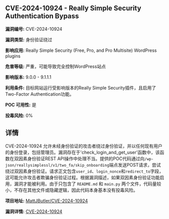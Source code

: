 ## CVE-2024-10924 - Really Simple Security Authentication Bypass

**漏洞编号:** CVE-2024-10924

**漏洞类型:** 身份验证绕过

**影响应用:** Really Simple Security (Free, Pro, and Pro Multisite) WordPress plugins

**危害等级:** 严重，可能导致完全控制WordPress站点

**影响版本:** 9.0.0 - 9.1.1.1

**利用条件:** 目标网站运行受影响版本的Really Simple Security插件，且启用了Two-Factor Authentication功能。

**POC 可用性:** 是

**投毒风险:** 0%

## 详情

CVE-2024-10924 允许未经身份验证的攻击者绕过身份验证，并以任何现有用户的身份登录，包括管理员。漏洞存在于'check_login_and_get_user'函数中，该函数在双因素身份验证REST API操作中处理不当。提供的POC代码通过向`/wp-json/reallysimplessl/v1/two_fa/skip_onboarding`端点发送POST请求，尝试绕过双因素身份验证。请求正文包含`user_id`、`login_nonce`和`redirect_to`字段，这可能允许攻击者欺骗身份验证过程。根据漏洞描述，如果双因素身份验证功能启用，漏洞才能被利用。由于只包含了 `README.md` 和 `main.py` 两个文件，代码量较小，不存在其他文件或隐藏逻辑，因此代码本身基本没有投毒风险。

**项目地址:** [MattJButler/CVE-2024-10924](https://github.com/MattJButler/CVE-2024-10924)

**漏洞详情:** [CVE-2024-10924](https://nvd.nist.gov/vuln/detail/CVE-2024-10924)